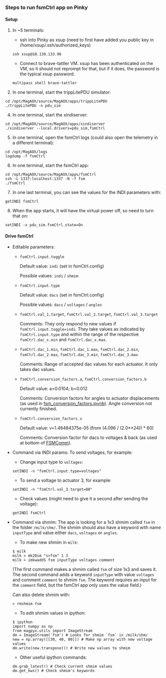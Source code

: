 ### Steps to run fsmCtrl app on Pinky

#### Setup
1. In ~5 terminals:
    - ssh into Pinky as xsup (need to first have added you public key in /home/xsup/.ssh/authorized_keys)
    ```
    ssh xsup@10.130.133.96
    ```

    - Connect to brave-tattler VM. xsup has been authenticated on the VM, so it should not reprompt for that, but if it does, the password is the typical xsup password.
    ```
    multipass shell brave-tattler
    ```

3. In one terminal, start the trippLitePDU simulator:
```
cd /opt/MagAOX/source/MagAOX/apps/trippLitePDU
./trippLitePDU -n pdu_sim
```

4. In one terminal, start the xindiserver:
```
cd /opt/MagAOX/source/MagAOX/apps/xindiserver
./xindiserver --local.drivers=pdu_sim,fsmCtrl
```

5. In one terminal, open the fsmCtrl logs (could also open the telemetry in a different terminal):
```
cd /opt/MagAOX/logs
logdump -f fsmCtrl
```

6. In one terminal, start the fsmCtrl app:
```
cd /opt/MagAOX/source/MagAOX/apps/fsmCtrl
ssh -L 1337:localhost:1337 -N -f fsm
./fsmCtrl
```

7. In one last terminal, you can see the values for the INDI parameters with:
```
getINDI fsmCtrl
```

8. When the app starts, it will have the virtual power off, so need to turn that on:
```
setINDI -x pdu_sim.fsmCtrl.state=On
```


#### Drive fsmCtrl
- Editable parameters:
    - `fsmCtrl.input.toggle`

        Default value: `indi` (set in fsmCtrl.config)
    
        Possible values: `indi` / `shmim`
    - `fsmCtrl.input.type`
    
        Default value: `dacs` (set in fsmCtrl.config)
    
        Possible values: `dacs` / `voltages` / `angles`
    - `fsmCtrl.val_1.target`, `fsmCtrl.val_2.target`, `fsmCtrl.val_3.target`

        Comments: They only respond to new values if `fsmCtrl.input.toggle=indi`. They take values as indicated by `fsmCtrl.input.type` and within the range of the respective `fsmCtrl.dac_x.min` and `fsmCtrl.dac_x.max`.
    - `fsmCtrl.dac_1.min`, `fsmCtrl.dac_1.max`, `fsmCtrl.dac_2.min`, `fsmCtrl.dac_2.max`, `fsmCtrl.dac_3.min`, `fsmCtrl.dac_3.max`

        Comments: Range of accepted dac values for each actuator. It only takes dac values.
    - `fsmCtrl.conversion_factors.a`, `fsmCtrl.conversion_factors.b`

        Default value: a=0.0104; b=0.012

        Comments: Conversion factors for angles to actuator displacements (as used in [fsm_conversion_factors.ipynb](https://github.com/stefi07/MagAOX/blob/fsm/apps/fsmCtrl/fsm_conversion_factors.ipynb)). Angle conversion not currently finished.
    
    - `fsmCtrl.conversion_factors.v`

        Default value: v=1.46484375e-05 (from (4.096 / (2.0**24)) * 60)

        Comments: Conversion factor for dacs to voltages & back (as used at bottom of [FSMComm](https://gitlab.sc.ascendingnode.tech/pearl-inst-design/electronics/software/-/tree/master/AOApps/FineSteeringMirrorController/FSMComm.py)).

- Command via INDI params:
    To send voltages, for example:
    - Change input type to `voltages`:
    ```
    setINDI -n "fsmCtrl.input.type=voltages"
    ```

    - To send a voltage to actuator 3, for example:
    ```
    setINDI -n "fsmCtrl.val_3.target=80"
    ```

    - Check values (might need to give it a second after sending the voltage):
    ```
    getINDI fsmCtrl
    ```

- Command via shmim:
    The app is looking for a 1x3 shmim called `fsm` in the folder `/milk/shm/`. The shmim should also have a keyword with name `inputType` and value either `dacs`, `voltages` or `angles`.
    
    - To make new shmim in `milk`:
    ```
    $ milk
    milk > mk2Dim "s>fsm" 1 3
    milk > imkwaddS fsm inputType voltages comment
    ```
    (The first command makes a shmim called `fsm` of size 1x3 and saves it. The second command adds a keyword `inputType` with value `voltages` and comment `comment` to shmim `fsm`. The keyword requires an input for the `comment` field, but the fsmCtrl app only uses the value field.)

    Can also delete shmim with:
    ```
    > rmshmim fsm
    ```

    - To edit shmim values in ipython:
    ```
    $ ipython
    import numpy as np
    from magpyx.utils import ImageStream
    dm = ImageStream('fsm') # Looks for shmim `fsm` in /milk/shm/
    new = np.array([[30, 40, 80]]) # Make np array with new voltage values
    dm.write(new.transpose()) # Write new values to shmim
    ```

    - Other useful ipython commands:
    ```
    dm.grab_latest() # Check current shmim values
    dm.get_kws() # Check shmim's keywords
    ```